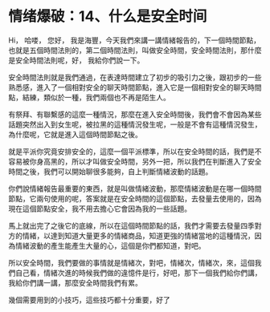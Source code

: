 # 情绪爆破：14、什么是安全时间

Hi， 哈喽， 您好， 我是海豐，今天我們來講一講情緒報告的，下一個時間節點，也就是五個時間法則的，第二個時間法則，叫做安全時間，安全時間法則，那什麼是安全時間法則呢，好， 我給你們說一下。

安全時間法則就是我們通過，在表達時間建立了初步的吸引力之後，跟初步的一些熟悉感，進入了一個相對安全的聊天時間節點，進入它是一個相對安全的聊天時間點，結練，類似於一種，我們兩個也不再是陌生人。

有祭拜、有聯繫感的這麼一種情況，那麼在進入安全時間後，我們會不會因為某些話題突然出入到女生呢，被拉黑的這種情況發生呢，一般是不會有這種情況發生，為什麼呢，它就是進入這個時間節點之後。

就是平派你究竟安排安全的，這麼一個平派標準，所以在安全時間的話，我們是不容易被你身高黑的，所以才叫做安全時間，另外一把，所以我們在判斷進入了安全時間之後，我們可以開始聊很多能夠，自上判斷情緒波動的話題。

你們說情緒報告最重要的東西，就是叫做情緒波動，那麼情緒波動是在哪一個時間節點，它兩句使用的呢，答案就是在安全時間的這個節點，去發量去使用的，因為現在這個節點安全，我不用去擔心它會因為我的一些話題。

馬上就出完了之後它的底線，所以在這個時間節點的話，我們才需要去發量四季對方的情緒，以達到知道大量更多的情緒商品，知道更強的情緒當地的這種情況，因為情緒波動的產生能產生大量的心，這個是你們都知道，對吧。

所以安全時間，我們要做的事情就是情緒次，對吧，情緒次，情緒次，來，這個我們自己看，情緒次進的時候我們做的違憶件是行，好吧，那下一個我們給你們講，我給你們講一講，那麼安全時間我們有累。

幾個需要用到的小技巧，這些技巧都十分重要，好了